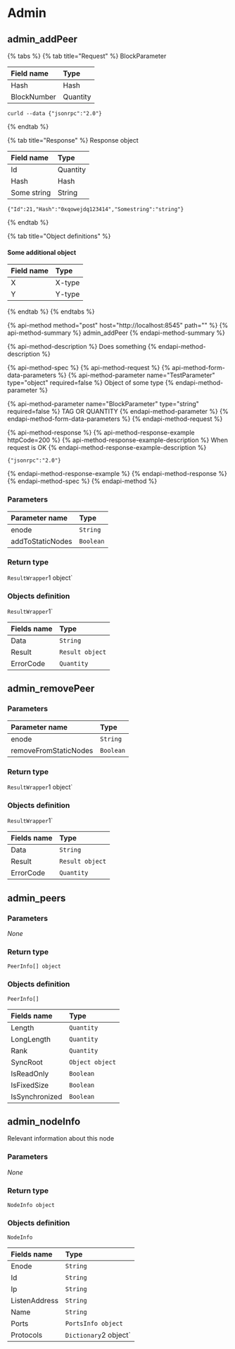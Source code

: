 # Admin

## admin\_addPeer

{% tabs %}
{% tab title="Request" %}
BlockParameter 

| Field name | Type |
| :--- | :--- |
| Hash | Hash |
| BlockNumber | Quantity |

```text
curld --data {"jsonrpc":"2.0"}
```
{% endtab %}

{% tab title="Response" %}
Response object

| Field name | Type |
| :--- | :--- |
| Id | Quantity |
| Hash | Hash |
| Some string | String |

```text
{"Id":21,"Hash":"0xqowejdq123414","Somestring":"string"}
```
{% endtab %}

{% tab title="Object definitions" %}
#### Some additional object 

| Field name | Type |
| :--- | :--- |
| X | X-type |
| Y | Y-type |
{% endtab %}
{% endtabs %}





{% api-method method="post" host="http://localhost:8545" path="" %}
{% api-method-summary %}
admin\_addPeer
{% endapi-method-summary %}

{% api-method-description %}
Does something
{% endapi-method-description %}

{% api-method-spec %}
{% api-method-request %}
{% api-method-form-data-parameters %}
{% api-method-parameter name="TestParameter" type="object" required=false %}
Object of some type
{% endapi-method-parameter %}

{% api-method-parameter name="BlockParameter" type="string" required=false %}
TAG OR QUANTITY
{% endapi-method-parameter %}
{% endapi-method-form-data-parameters %}
{% endapi-method-request %}

{% api-method-response %}
{% api-method-response-example httpCode=200 %}
{% api-method-response-example-description %}
When request is OK
{% endapi-method-response-example-description %}

```text
{"jsonrpc":"2.0"}
```
{% endapi-method-response-example %}
{% endapi-method-response %}
{% endapi-method-spec %}
{% endapi-method %}

### **Parameters**

| Parameter name | Type |
| :--- | :--- |
| enode | `String` |
| addToStaticNodes | `Boolean` |

### Return type

`ResultWrapper`1 object\`

### Objects definition

`ResultWrapper`1\`

| Fields name | Type |
| :--- | :--- |
| Data | `String` |
| Result | `Result object` |
| ErrorCode | `Quantity` |

## admin\_removePeer

### **Parameters**

| Parameter name | Type |
| :--- | :--- |
| enode | `String` |
| removeFromStaticNodes | `Boolean` |

### Return type

`ResultWrapper`1 object\`

### Objects definition

`ResultWrapper`1\`

| Fields name | Type |
| :--- | :--- |
| Data | `String` |
| Result | `Result object` |
| ErrorCode | `Quantity` |

## admin\_peers

### **Parameters**

_None_

### Return type

`PeerInfo[] object`

### Objects definition

`PeerInfo[]`

| Fields name | Type |
| :--- | :--- |
| Length | `Quantity` |
| LongLength | `Quantity` |
| Rank | `Quantity` |
| SyncRoot | `Object object` |
| IsReadOnly | `Boolean` |
| IsFixedSize | `Boolean` |
| IsSynchronized | `Boolean` |

## admin\_nodeInfo

Relevant information about this node

### **Parameters**

_None_

### Return type

`NodeInfo object`

### Objects definition

`NodeInfo`

| Fields name | Type |
| :--- | :--- |
| Enode | `String` |
| Id | `String` |
| Ip | `String` |
| ListenAddress | `String` |
| Name | `String` |
| Ports | `PortsInfo object` |
| Protocols | `Dictionary`2 object\` |

